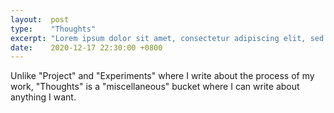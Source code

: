 ```yaml
---
layout:  post
type:    "Thoughts"
excerpt: "Lorem ipsum dolor sit amet, consectetur adipiscing elit, sed do eiusmod tempor incididunt ut labore et dolore magna aliqua."
date:    2020-12-17 22:30:00 +0800
---
```


Unlike "Project" and "Experiments" where I write about the process of my work, "Thoughts" is a "miscellaneous" bucket where I can write about anything I want.
